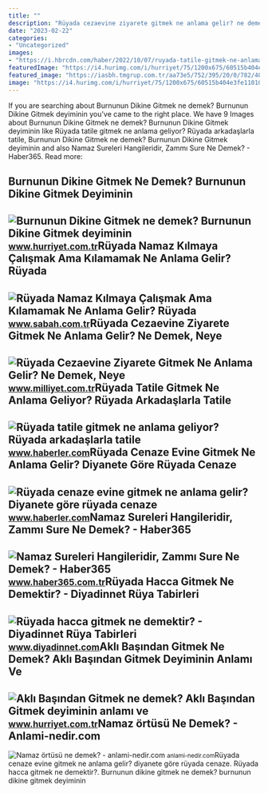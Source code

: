 ```yaml
---
title: ""
description: "Rüyada cezaevine ziyarete gitmek ne anlama gelir? ne demek, neye"
date: "2023-02-22"
categories:
- "Uncategorized"
images:
- "https://i.hbrcdn.com/haber/2022/10/07/ruyada-tatile-gitmek-ne-anlama-geliyor-ruyada-15341341_2677_amp.jpg"
featuredImage: "https://i4.hurimg.com/i/hurriyet/75/1200x675/60515b404e3fe110109967e1.jpg"
featured_image: "https://iasbh.tmgrup.com.tr/aa73e5/752/395/20/0/782/400?u=https://isbh.tmgrup.com.tr/sbh/2022/08/31/ruyada-namaz-kilmaya-calismak-ama-kilmamak-ne-anlama-gelir-ruyada-namaz-kilamamanin-anlami-1661927154447.jpg"
image: "https://i4.hurimg.com/i/hurriyet/75/1200x675/60515b404e3fe110109967e1.jpg"
---
```


If you are searching about Burnunun Dikine Gitmek ne demek? Burnunun Dikine Gitmek deyiminin you've came to the right place. We have 9 Images about Burnunun Dikine Gitmek ne demek? Burnunun Dikine Gitmek deyiminin like Rüyada tatile gitmek ne anlama geliyor? Rüyada arkadaşlarla tatile, Burnunun Dikine Gitmek ne demek? Burnunun Dikine Gitmek deyiminin and also Namaz Sureleri Hangileridir, Zammı Sure Ne Demek? - Haber365. Read more:

Burnunun Dikine Gitmek Ne Demek? Burnunun Dikine Gitmek Deyiminin
-----------------------------------------------------------------

 ![Burnunun Dikine Gitmek ne demek? Burnunun Dikine Gitmek deyiminin](https://i4.hurimg.com/i/hurriyet/75/1200x675/60592cac4e3fe01240834b27.jpg) <small>www.hurriyet.com.tr</small>Rüyada Namaz Kılmaya Çalışmak Ama Kılamamak Ne Anlama Gelir? Rüyada
-------------------------------------------------------------------

 ![Rüyada Namaz Kılmaya Çalışmak Ama Kılamamak Ne Anlama Gelir? Rüyada](https://iasbh.tmgrup.com.tr/aa73e5/752/395/20/0/782/400?u=https://isbh.tmgrup.com.tr/sbh/2022/08/31/ruyada-namaz-kilmaya-calismak-ama-kilmamak-ne-anlama-gelir-ruyada-namaz-kilamamanin-anlami-1661927154447.jpg) <small>www.sabah.com.tr</small>Rüyada Cezaevine Ziyarete Gitmek Ne Anlama Gelir? Ne Demek, Neye
----------------------------------------------------------------

 ![Rüyada Cezaevine Ziyarete Gitmek Ne Anlama Gelir? Ne Demek, Neye](https://image.milimaj.com/i/milliyet/75/0x0/64cd03e386b24a1b4c5a9c41.jpg) <small>www.milliyet.com.tr</small>Rüyada Tatile Gitmek Ne Anlama Geliyor? Rüyada Arkadaşlarla Tatile
------------------------------------------------------------------

 ![Rüyada tatile gitmek ne anlama geliyor? Rüyada arkadaşlarla tatile](https://i.hbrcdn.com/haber/2022/10/07/ruyada-tatile-gitmek-ne-anlama-geliyor-ruyada-15341341_2677_amp.jpg) <small>www.haberler.com</small>Rüyada Cenaze Evine Gitmek Ne Anlama Gelir? Diyanete Göre Rüyada Cenaze
-----------------------------------------------------------------------

 ![Rüyada cenaze evine gitmek ne anlama gelir? Diyanete göre rüyada cenaze](https://i.hbrcdn.com/haber/2022/09/28/ruyada-cenaze-evine-gitmek-ne-anlama-gelir-15316438_2249_amp.jpg) <small>www.haberler.com</small>Namaz Sureleri Hangileridir, Zammı Sure Ne Demek? - Haber365
------------------------------------------------------------

 ![Namaz Sureleri Hangileridir, Zammı Sure Ne Demek? - Haber365](https://img.cdn.haber365.com.tr/uploads/images/gallery/1200x628-namaz-sureleri-hangileridir-zammi-sure-ne-demek-724-cover.jpg) <small>www.haber365.com.tr</small>Rüyada Hacca Gitmek Ne Demektir? - Diyadinnet Rüya Tabirleri
------------------------------------------------------------

 ![Rüyada hacca gitmek ne demektir? - Diyadinnet Rüya Tabirleri](https://www.diyadinnet.com/d/ruya/ruyada-hacca-gitmek-ne-demektir-5028.jpg) <small>www.diyadinnet.com</small>Aklı Başından Gitmek Ne Demek? Aklı Başından Gitmek Deyiminin Anlamı Ve
-----------------------------------------------------------------------

 ![Aklı Başından Gitmek ne demek? Aklı Başından Gitmek deyiminin anlamı ve](https://i4.hurimg.com/i/hurriyet/75/1200x675/60515b404e3fe110109967e1.jpg) <small>www.hurriyet.com.tr</small>Namaz örtüsü Ne Demek? - Anlami-nedir.com
-----------------------------------------

 ![Namaz örtüsü ne demek? - anlami-nedir.com](https://anlami-nedir.com/resimler/2/namaz-ortusu.jpg) <small>anlami-nedir.com</small>Rüyada cenaze evine gitmek ne anlama gelir? diyanete göre rüyada cenaze. Rüyada hacca gitmek ne demektir?. Burnunun dikine gitmek ne demek? burnunun dikine gitmek deyiminin
